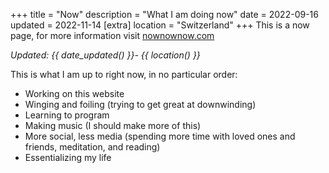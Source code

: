 +++
title = "Now"
description = "What I am doing now"
date = 2022-09-16
updated = 2022-11-14
[extra]
location = "Switzerland"
+++
This is a now page, for more information visit <a href="https://nownownow.com/about" target="_blank">nownownow.com</a>

*Updated: {{ date_updated() }}- {{ location() }}*

This is what I am up to right now, in no particular order:

- Working on this website
- Winging and foiling (trying to get great at downwinding)
- Learning to program
- Making music (I should make more of this)
- More social, less media (spending more time with loved ones and friends, meditation, and reading)
- Essentializing my life
